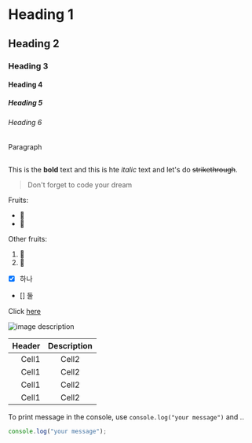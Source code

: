 <!-- Heading -->

# Heading 1

## Heading 2

### Heading 3

#### Heading 4

##### Heading 5

###### Heading 6

Paragraph

## <!-- Line -->

<!-- Text attributes -->

This is the **bold** text and this is hte _italic_ text and let's do ~~strikethrough~~.

<!-- Quote -->

> Don't forget to code your dream

<!-- Bullet list -->

Fruits:

- 🍎
- 🍌

<!-- Number list -->

Other fruits:

1. 🍍
2. 🍒

<!-- Check Box -->
- [x] 하나
- [] 둘

<!-- Link -->

Click [here](https://www.naver.com/)

<!-- Image -->

![image description](https://i.pinimg.com/originals/fb/05/d3/fb05d32c1acd282711024faddc712e1f.webp)

<!-- Table -->

| Header | Description |
| -----: | :---------: |
|  Cell1 |    Cell2    |
|  Cell1 |    Cell2    |
|  Cell1 |    Cell2    |
|  Cell1 |    Cell2    |

<!-- Code -->

To print message in the console, use `console.log("your message")` and ..

```ts
console.log("your message");
```
